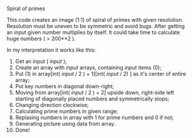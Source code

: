Spiral of primes

This code creates an image (1:1) of spiral of primes with given resolution.
Resolution must be uneven to be symmetric and avoid bugs.
After getting an input given number multiplies by itself.
It could take time to calculate huge numbers ( > 200**2 ).

In my interpretation it works like this:
1. Get an input ( *input* );
2. Create an array with *input* arrays, containing *input* items (0);
3. Put (1) in array[int( *input* / 2 ) + 1][int( *input* / 2) ] as it's center of entire array;
4. Put key numbers in diagonal down-right;
5. Moving from array[int( *input* / 2 ) + 2] upside down, right-side left starting of diagonally placed numbers and symmetrically stops;
6. Changing direction clockwise; 
7. Calculating prime numbers in given range;
8. Replasing numbers in array with 1 for prime numbers and 0 if not;
9. Generating picture using data from array.
10. Done!
